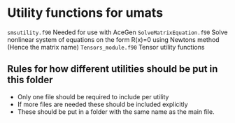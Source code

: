 # Utility functions for umats
`smsutility.f90`          Needed for use with AceGen
`SolveMatrixEquation.f90` Solve nonlinear system of equations on the form R(x)=0 using Newtons method (Hence the matrix name)
`Tensors_module.f90`      Tensor utility functions

## Rules for how different utilities should be put in this folder
* Only one file should be required to include per utility
* If more files are needed these should be included explicitly
* These should be put in a folder with the same name as the main file.